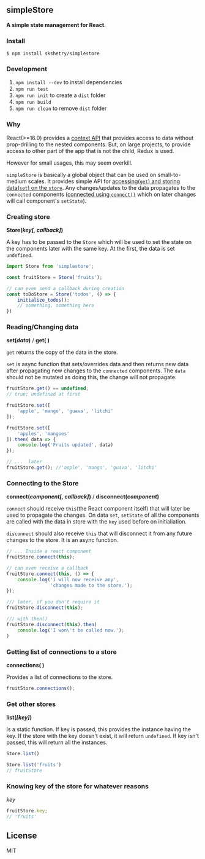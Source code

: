 ## simpleStore
**A simple state management for React.**


### Install
```
$ npm install skshetry/simplestore
```

### Development
1. `npm install --dev` to install dependencies
2. `npm run test`
3. `npm run init` to create a `dist` folder
4. `npm run build`
5. `npm run clean` to remove `dist` folder


### Why
React(>=16.0) provides a [context API](https://reactjs.org/docs/context.html) that provides access to data without prop-drilling to the nested components. But, on large projects, to provide access to other part of the app that is not the child, Redux is used.

However for small usages, this may seem overkill.

`simpleStore` is basically a global object that can be used on small-to-medium scales. It provides simple API for [accessing(`get`) and storing data(`set`) on the `store`](#readingchanging-data). Any changes/updates to the data propagates to the `connected` components ([connected using `connect()`](#connecting-to-the-store) which on later changes will call component's `setState`). 


### Creating store
**Store(*key[, callback]*)**

A key has to be passed to the `Store` which will be used to set the state on the components later with the same key. At the first, the data is set `undefined`. 

```js
import Store from 'simplestore';

const fruitStore = Store('fruits');

// can even send a callback during creation
const toDoStore = Store('todos', () => {
    initialize_todos(); 
    // something, something here
})
```


### Reading/Changing data
**set(*data*)** / **get( )**

`get` returns the copy of the data in the store. 

`set` is async function that sets/overrides data and then returns new data after propagating new changes to the `connected` components. The `data` should not be mutated as doing this, the change will not propagate. 

```js
fruitStore.get() == undefined;
// true; undefined at first

fruitStore.set([
    'apple', 'mango', 'guava', 'litchi'
]);

fruitStore.set([
    'apples', 'mangoes'
]).then( data => {
    console.log('Fruits updated', data)
});

// ...  later
fruitStore.get(); //'apple', 'mango', 'guava', 'litchi'
```


### Connecting to the Store
**connect(*component[, callback]*)** / **disconnect(*component*)**

`connect` should receive `this`(the React component itself) that will later be used to propagate the changes. On data `set`, `setState` of all the components are called with the data in store with the `key` used before on initialiation.

`disconnect` should also receive `this` that will disconnect it from any future changes to the store. It is an async function.

```js
// ... Inside a react component
fruitStore.connect(this);

// can even receive a callback
fruitStore.connect(this, () => {
    console.log('I will now receive any',
                'changes made to the store.');
});

/// later, if you don't require it
fruitStore.disconnect(this);

/// with then()
fruitStore.disconnect(this).then(
    console.log('I won\'t be called now.');
)
```


### Getting list of connections to a store
**connections( )**

Provides a list of connections to the store.

```js
fruitStore.connections();
```

### Get other stores
**list(*[key]*)**

Is a static function. If key is passed, this provides the instance having the key. If the store with the key doesn't exist, it will return `undefined`. If key isn't passed, this will return all the instances.

```js
Store.list()

Store.list('fruits')
// fruitStore
```


### Knowing key of the store for whatever reasons
*key*

```js
fruitStore.key;
// 'fruits'
```


## License
MIT


